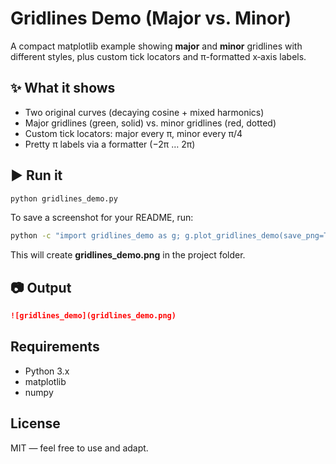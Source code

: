 # Gridlines Demo (Major vs. Minor)

A compact matplotlib example showing **major** and **minor** gridlines with different styles, plus custom tick locators and π-formatted x‑axis labels.

## ✨ What it shows
- Two original curves (decaying cosine + mixed harmonics)
- Major gridlines (green, solid) vs. minor gridlines (red, dotted)
- Custom tick locators: major every π, minor every π/4
- Pretty π labels via a formatter (−2π … 2π)

## ▶️ Run it
```bash
python gridlines_demo.py
```

To save a screenshot for your README, run:
```bash
python -c "import gridlines_demo as g; g.plot_gridlines_demo(save_png=True)"
```
This will create **gridlines_demo.png** in the project folder.

## 📷 Output
```markdown
![gridlines_demo](gridlines_demo.png)
```

## Requirements
- Python 3.x
- matplotlib
- numpy

## License
MIT — feel free to use and adapt.


